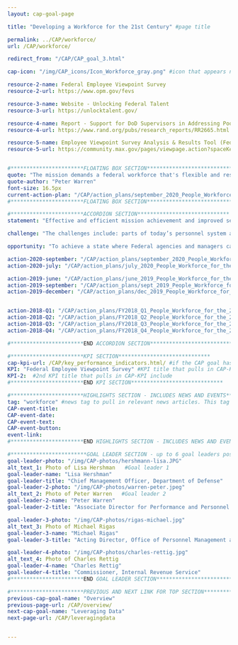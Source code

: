 ```yaml
---
layout: cap-goal-page

title: "Developing a Workforce for the 21st Century" #page title

permalink: ../CAP/workforce/
url: /CAP/workforce/

redirect_from: "/CAP/CAP_goal_3.html"

cap-icon: "/img/CAP_icons/Icon_Workforce_gray.png" #icon that appears next to title

resource-2-name: Federal Employee Viewpoint Survey
resource-2-url: https://www.opm.gov/fevs

resource-3-name: Website - Unlocking Federal Talent
resource-3-url: https://unlocktalent.gov/

resource-4-name: Report - Support for DoD Supervisors in Addressing Poor Employee Performance
resource-4-url: https://www.rand.org/pubs/research_reports/RR2665.html

resource-5-name: Employee Viewpoint Survey Analysis & Results Tool (Federal Access Only)
resource-5-url: https://community.max.gov/pages/viewpage.action?spaceKey=HHS&title=EVS+ART


#***********************FLOATING BOX SECTION*****************************
quote: "The mission demands a federal workforce that's flexible and resilient enough to accommodate the ever-changing nature of work. And it must bring out the best in civil servants." #appears in the gray text box
quote-author: "Peter Warren"
font-size: 16.5px
current-action-plan: "/CAP/action_plans/september_2020_People_Workforce_for_the_21st_Century.pdf"
#***********************FLOATING BOX SECTION*****************************

#***********************ACCORDION SECTION*****************************
statement: "Effective and efficient mission achievement and improved service to America through enhanced alignment and strategic management of the Federal workforce." #first accordion text

challenge: "The challenges include: parts of today’s personnel system are a relic of an earlier era that ill-serves Federal managers and employees; the Federal personnel system is unduly complex leading to a focus on compliance and transaction management rather than results and customer service; instead of agencies determining the best way to accomplish the mission, they map jobs in a fixed manner with outdated processes and functions; not aligning the workforce to mission requirements means the workforce is not being leveraged to meet emerging needs; HR IT systems are antiquated and not interoperable." #second accordion text

opportunity: "To achieve a state where Federal agencies and managers can hire the best employees, remove low-performing employees, and engage employees at all levels of the organization, the Government must put a framework in place that drives and encourages strategic human capital management." #third accordion text

action-2020-september: "/CAP/action_plans/september_2020_People_Workforce_for_the_21st_Century.pdf"
action-2020-july: "/CAP/action_plans/july_2020_People_Workforce_for_the_21st_Century.pdf"

action-2019-june: "/CAP/action_plans/june_2019_People_Workforce_for_the_21st_Century.pdf"
action-2019-september: "/CAP/action_plans/sept_2019_People_Workforce_for_the_21st_Century.pdf"
action-2019-december: "/CAP/action_plans/dec_2019_People_Workforce_for_the_21st_Century.pdf"


action-2018-Q1: "/CAP/action_plans/FY2018_Q1_People_Workforce_for_the_21st_Century.pdf"
action-2018-Q2: "/CAP/action_plans/FY2018_Q2_People_Workforce_for_the_21st_Century.pdf"
action-2018-Q3: "/CAP/action_plans/FY2018_Q3_People_Workforce_for_the_21st_Century.pdf"
action-2018-Q4: "/CAP/action_plans/FY2018_Q4_People_Workforce_for_the_21st_Century.pdf"

#***********************END ACCORDION SECTION*****************************

#***********************KPI SECTION*****************************
cap-kpi-url: /CAP/key_performance_indicators.html/ #if the CAP goal has a KPI, it will appear as a button under the title. The button links to the Tableau dashboard
KPI: "Federal Employee Viewpoint Survey" #KPI title that pulls in CAP-KPI include
KPI-2:  #2nd KPI title that pulls in CAP-KPI include
#***********************END KPI SECTION*****************************

#***********************HIGHLIGHTS SECTION - INCLUDES NEWS AND EVENTS*****************************
tag: "workforce" #news tag to pull in relevant news articles. This tag needs to be included in the "post" front matter
CAP-event-title:
CAP-event-date:
CAP-event-text:
CAP-event-button:
event-link:
#***********************END HIGHLIGHTS SECTION - INCLUDES NEWS AND EVENTS*****************************

#************************GOAL LEADER SECTION - up to 6 goal leaders possible by creating up to 6 sections below***************************
goal-leader-photo: "/img/CAP-photos/hershmann-lisa.JPG"
alt_text_1: Photo of Lisa Hershman   #Goal leader 1
goal-leader-name: "Lisa Hershman"
goal-leader-title: "Chief Management Officer, Department of Defense"
goal-leader-2-photo: "/img/CAP-photos/warren-peter.jpeg"
alt_text_2: Photo of Peter Warren   #Goal leader 2
goal-leader-2-name: "Peter Warren"
goal-leader-2-title: "Associate Director for Performance and Personnel Management, Office of Management and Budget"

goal-leader-3-photo: "/img/CAP-photos/rigas-michael.jpg"
alt_text_3: Photo of Michael Rigas
goal-leader-3-name: "Michael Rigas"
goal-leader-3-title: "Acting Director, Office of Personnel Management and Acting Deputy Director of Management, Office of Management and Budget"

goal-leader-4-photo: "/img/CAP-photos/charles-rettig.jpg"
alt_text_4: Photo of Charles Rettig
goal-leader-4-name: "Charles Rettig"
goal-leader-4-title: "Commissioner, Internal Revenue Service"
#***********************END GOAL LEADER SECTION*****************************8

#***********************PREVIOUS AND NEXT LINK FOR TOP SECTION*****************************8
previous-cap-goal-name: "Overview"
previous-page-url: /CAP/overview/
next-cap-goal-name: "Leveraging Data"
next-page-url: /CAP/leveragingdata


---  
```

